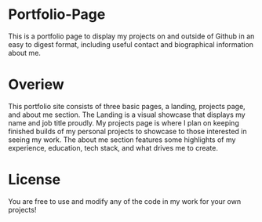 # Portfolio-Page

This is a portfolio page to display my projects on and outside of Github in an easy to digest format, including useful contact and biographical information about me.

# Overiew

This portfolio site consists of three basic pages, a landing, projects page, and about me section. The Landing is a visual showcase that displays my name and job title proudly. My projects page is where I plan on keeping finished builds of my personal projects to showcase to those interested in seeing my work. The about me section features some highlights of my experience, education, tech stack, and what drives me to create.

# License

You are free to use and modify any of the code in my work for your own projects!
